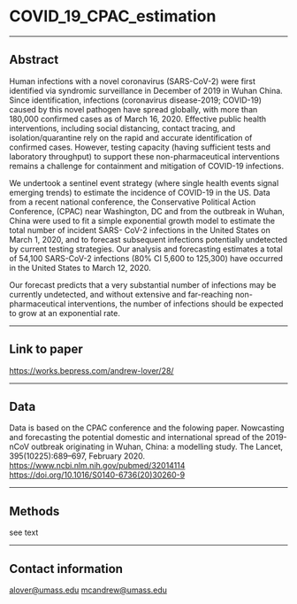 # COVID_19_CPAC_estimation

---
Abstract
---
Human infections with a novel coronavirus (SARS-CoV-2) were first identified via syndromic surveillance in December of 2019 in Wuhan China. Since identification, infections (coronavirus disease-2019; COVID-19) caused by this novel pathogen have spread globally, with more than 180,000 confirmed cases as of March 16, 2020. Effective public health interventions, including social distancing, contact tracing, and isolation/quarantine rely on the rapid and accurate identification of confirmed cases. However, testing capacity (having sufficient tests and laboratory throughput) to support these non-pharmaceutical interventions remains a challenge for containment and mitigation of COVID-19 infections.


We undertook a sentinel event strategy (where single health events signal emerging trends) to estimate the incidence of COVID-19 in the US. Data from a recent national conference, the Conservative Political Action Conference, (CPAC) near Washington, DC and from the outbreak in Wuhan, China were used to fit a simple exponential growth model to estimate the total number of incident SARS- CoV-2 infections in the United States on March 1, 2020, and to forecast subsequent infections potentially undetected by current testing strategies. Our analysis and forecasting estimates a total of 54,100 SARS-CoV-2 infections (80% CI 5,600 to 125,300) have occurred in the United States to March 12, 2020.


Our forecast predicts that a very substantial number of infections may be currently undetected, and without extensive and far-reaching non-pharmaceutical interventions, the number of infections should be expected to grow at an exponential rate.

---
Link to paper
---
https://works.bepress.com/andrew-lover/28/

---
Data
---
Data is based on the CPAC conference and the folowing paper.
Nowcasting and forecasting the potential domestic and international spread of the 2019-nCoV outbreak originating in Wuhan, China: a modelling study. The Lancet, 395(10225):689–697, February 2020. 
https://www.ncbi.nlm.nih.gov/pubmed/32014114 
https://doi.org/10.1016/S0140-6736(20)30260-9

---
Methods
---
see text

---
Contact information
---
alover@umass.edu
mcandrew@umass.edu
